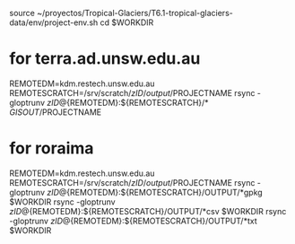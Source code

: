 source ~/proyectos/Tropical-Glaciers/T6.1-tropical-glaciers-data/env/project-env.sh
cd $WORKDIR

# for terra.ad.unsw.edu.au
REMOTEDM=kdm.restech.unsw.edu.au
REMOTESCRATCH=/srv/scratch/$zID/output/$PROJECTNAME
rsync -gloptrunv ${zID}@${REMOTEDM}:${REMOTESCRATCH}/* $GISOUT/$PROJECTNAME

# for roraima
REMOTEDM=kdm.restech.unsw.edu.au
REMOTESCRATCH=/srv/scratch/$zID/output/$PROJECTNAME
rsync -gloptrunv ${zID}@${REMOTEDM}:${REMOTESCRATCH}/OUTPUT/*gpkg $WORKDIR
rsync -gloptrunv ${zID}@${REMOTEDM}:${REMOTESCRATCH}/OUTPUT/*csv $WORKDIR
rsync -gloptrunv ${zID}@${REMOTEDM}:${REMOTESCRATCH}/OUTPUT/*txt $WORKDIR
